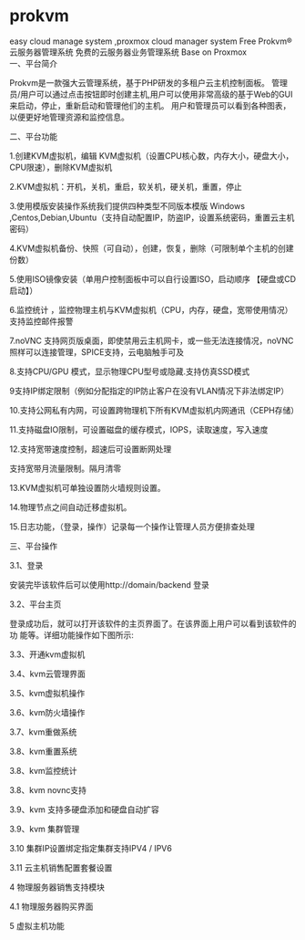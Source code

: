 # prokvm
easy cloud manage system ,proxmox cloud manager system  Free
Prokvm® 云服务器管理系统 免费的云服务器业务管理系统 Base on Proxmox  
一、平台简介

Prokvm是一款强大云管理系统，基于PHP研发的多租户云主机控制面板。 管理员/用户可以通过点击按钮即时创建主机,用户可以使用非常高级的基于Web的GUI来启动，停止，重新启动和管理他们的主机。 用户和管理员可以看到各种图表，以便更好地管理资源和监控信息。

二、平台功能

1.创建KVM虚拟机，编辑 KVM虚拟机（设置CPU核心数，内存大小，硬盘大小，CPU限速），删除KVM虚拟机

2.KVM虚拟机：开机，关机，重启，软关机，硬关机，重置，停止

3.使用模版安装操作系统我们提供四种类型不同版本模版 Windows ,Centos,Debian,Ubuntu（支持自动配置IP，防盗IP，设置系统密码，重置云主机密码）

4.KVM虚拟机备份、快照（可自动），创建，恢复，删除（可限制单个主机的创建份数）

5.使用ISO镜像安装（单用户控制面板中可以自行设置ISO，启动顺序 【硬盘或CD启动】）

6.监控统计 ，监控物理主机与KVM虚拟机（CPU，内存，硬盘，宽带使用情况）支持监控邮件报警

7.noVNC 支持网页版桌面，即使禁用云主机网卡，或一些无法连接情况，noVNC 照样可以连接管理，SPICE支持，云电脑触手可及

8.支持CPU/GPU 模式，显示物理CPU型号或隐藏.支持仿真SSD模式

9支持IP绑定限制（例如分配指定的IP防止客户在没有VLAN情况下非法绑定IP）

10.支持公网私有内网，可设置跨物理机下所有KVM虚拟机内网通讯（CEPH存储）

11.支持磁盘IO限制，可设置磁盘的缓存模式，IOPS，读取速度，写入速度

12.支持宽带速度控制，超速后可设置断网处理

支持宽带月流量限制。隔月清零

13.KVM虚拟机可单独设置防火墙规则设置。

14.物理节点之间自动迁移虚拟机。

15.日志功能，（登录，操作）记录每一个操作让管理人员方便排查处理

三、平台操作

3.1、登录

安装完毕该软件后可以使用http://domain/backend 登录

3.2、平台主页

登录成功后，就可以打开该软件的主页界面了。在该界面上用户可以看到该软件的功 能等。详细功能操作如下图所示:

                                               



3.3、开通kvm虚拟机





 

3.4、kvm云管理界面




 

 

3.5、kvm虚拟机操作




3.6、kvm防火墙操作




 

 

3.7、kvm重做系统




3.8、kvm重置系统



3.8、kvm监控统计




3.8、kvm novnc支持




 

3.9、kvm 支持多硬盘添加和硬盘自动扩容




 

3.9、kvm 集群管理



 

 

 

3.10 集群IP设置绑定指定集群支持IPV4 / IPV6



3.11 云主机销售配置套餐设置



 

 

4 物理服务器销售支持模块



4.1 物理服务器购买界面




 

 

 

 

 

5 虚拟主机功能


